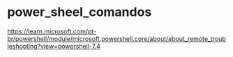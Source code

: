 # power_sheel_comandos
https://learn.microsoft.com/pt-br/powershell/module/microsoft.powershell.core/about/about_remote_troubleshooting?view=powershell-7.4
